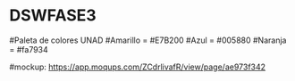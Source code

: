 # DSWFASE3

#Paleta de colores UNAD
#Amarillo = #E7B200
#Azul = #005880
#Naranja = #fa7934

#mockup: https://app.moqups.com/ZCdrlivafR/view/page/ae973f342